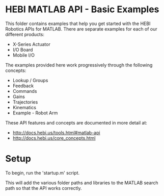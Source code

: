 # HEBI MATLAB API - Basic Examples

This folder contains examples that help you get started with the HEBI 
Robotics APIs for MATLAB.  There are separate examples for each of our 
different products:
 - X-Series Actuator
 - I/O Board
 - Mobile I/O

The examples provided here work progressively through the following concepts:
 - Lookup / Groups
 - Feedback
 - Commands
 - Gains
 - Trajectories
 - Kinematics
 - Example - Robot Arm

These API features and concepts are documented in more detail at:
 - http://docs.hebi.us/tools.html#matlab-api
 - http://docs.hebi.us/core_concepts.html


# Setup

To begin, run the 'startup.m' script.

This will add the various folder paths and libraries to the MATLAB search 
path so that the API works correctly.



